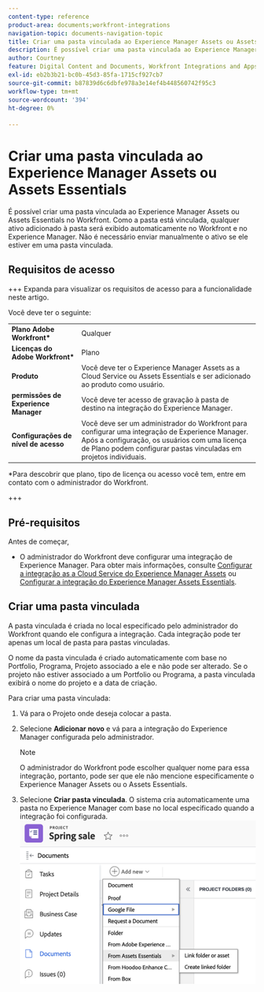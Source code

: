 ```yaml
---
content-type: reference
product-area: documents;workfront-integrations
navigation-topic: documents-navigation-topic
title: Criar uma pasta vinculada ao Experience Manager Assets ou Assets Essentials
description: É possível criar uma pasta vinculada ao Experience Manager Assets ou Assets Essentials no Workfront.
author: Courtney
feature: Digital Content and Documents, Workfront Integrations and Apps
exl-id: eb2b3b21-bc0b-45d3-85fa-1715cf927cb7
source-git-commit: b87839d6c6dbfe978a3e14ef4b448560742f95c3
workflow-type: tm+mt
source-wordcount: '394'
ht-degree: 0%

---
```


# Criar uma pasta vinculada ao Experience Manager Assets ou Assets Essentials

É possível criar uma pasta vinculada ao Experience Manager Assets ou Assets Essentials no Workfront. Como a pasta está vinculada, qualquer ativo adicionado à pasta será exibido automaticamente no Workfront e no Experience Manager. Não é necessário enviar manualmente o ativo se ele estiver em uma pasta vinculada.


## Requisitos de acesso

+++ Expanda para visualizar os requisitos de acesso para a funcionalidade neste artigo.

Você deve ter o seguinte:

<table>
  <tr>
   <td><strong>Plano Adobe Workfront*</strong>
   </td>
   <td>Qualquer
   </td>
  </tr>
  <tr>
   <td><strong>Licenças do Adobe Workfront*</strong>
   </td>
   <td>Plano
   </td>
  </tr>
  <tr>
   <td><strong>Produto</strong>
   </td>
   <td>Você deve ter o Experience Manager Assets as a Cloud Service ou Assets Essentials e ser adicionado ao produto como usuário.
   </td>
  </tr>
  <tr>
   <td><strong>permissões de Experience Manager</strong>
   </td>
   <td>Você deve ter acesso de gravação à pasta de destino na integração do Experience Manager.
   </td>
  </tr>
  <tr>
   <td><strong>Configurações de nível de acesso</strong>
   </td>
   <td>Você deve ser um administrador do Workfront para configurar uma integração de Experience Manager. Após a configuração, os usuários com uma licença de Plano podem configurar pastas vinculadas em projetos individuais.
   </td>
  </tr>
</table>


*Para descobrir que plano, tipo de licença ou acesso você tem, entre em contato com o administrador do Workfront.

+++

## Pré-requisitos

Antes de começar,

* O administrador do Workfront deve configurar uma integração de Experience Manager. Para obter mais informações, consulte [Configurar a integração as a Cloud Service do Experience Manager Assets](/help/quicksilver/administration-and-setup/configure-integrations/configure-aacs-integration.md) ou [Configurar a integração do Experience Manager Assets Essentials](/help/quicksilver/documents/adobe-workfront-for-experience-manager-assets-essentials/setup-asset-essentials.md).


## Criar uma pasta vinculada

A pasta vinculada é criada no local especificado pelo administrador do Workfront quando ele configura a integração. Cada integração pode ter apenas um local de pasta para pastas vinculadas.

O nome da pasta vinculada é criado automaticamente com base no Portfolio, Programa, Projeto associado a ele e não pode ser alterado. Se o projeto não estiver associado a um Portfolio ou Programa, a pasta vinculada exibirá o nome do projeto e a data de criação.

Para criar uma pasta vinculada:

1. Vá para o Projeto onde deseja colocar a pasta.
1. Selecione **Adicionar novo** e vá para a integração do Experience Manager configurada pelo administrador.

   >[!NOTE]
   >
   >O administrador do Workfront pode escolher qualquer nome para essa integração, portanto, pode ser que ele não mencione especificamente o Experience Manager Assets ou o Assets Essentials.

1. Selecione **Criar pasta vinculada**. O sistema cria automaticamente uma pasta no Experience Manager com base no local especificado quando a integração foi configurada.
   ![criar uma pasta vinculada](assets/linked-folder.png)
